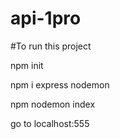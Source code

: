 # api-1pro


#To run this project 

npm init

npm i express nodemon

npm nodemon index

go to localhost:555
